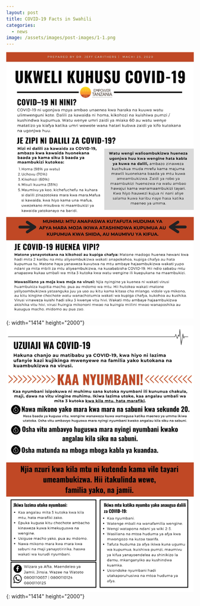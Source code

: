 ```yaml
---
layout: post
title: COVID-19 Facts in Swahili
categories:
  - news
image: /assets/images/post-images/1-1.png
---
```


![](/uploads/1.jpg){: width="1414" height="2000"}![](/uploads/2.jpg){: width="1414" height="2000"}
